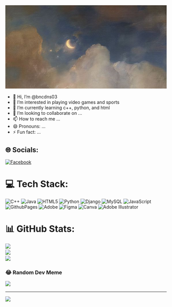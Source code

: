 <div align="center">
  <img src="https://raw.githubusercontent.com/bncdns03/bncdns03/master/header.jpg" />
</div>

- 👋 Hi, I’m @bncdns03
- 👀 I’m interested in playing video games and sports
- 🌱 I’m currently learning c++, python, and html
- 💞️ I’m looking to collaborate on ...
- 📫 How to reach me ...
- 😄 Pronouns: ...
- ⚡ Fun fact: ...



<!---
bncdns03/bncdns03 is a ✨ special ✨ repository because its `README.md` (this file) appears on your GitHub profile.
You can click the Preview link to take a look at your changes.
--->

## 🌐 Socials:
[![Facebook](https://img.shields.io/badge/Facebook-%231877F2.svg?logo=Facebook&logoColor=white)](https://facebook.com/bncdnslmsn27) 

# 💻 Tech Stack:
![C++](https://img.shields.io/badge/c++-%2300599C.svg?style=for-the-badge&logo=c%2B%2B&logoColor=white) ![Java](https://img.shields.io/badge/java-%23ED8B00.svg?style=for-the-badge&logo=openjdk&logoColor=white) ![HTML5](https://img.shields.io/badge/html5-%23E34F26.svg?style=for-the-badge&logo=html5&logoColor=white) ![Python](https://img.shields.io/badge/python-3670A0?style=for-the-badge&logo=python&logoColor=ffdd54) ![Django](https://img.shields.io/badge/django-%23092E20.svg?style=for-the-badge&logo=django&logoColor=white) ![MySQL](https://img.shields.io/badge/mysql-%2300000f.svg?style=for-the-badge&logo=mysql&logoColor=white) ![JavaScript](https://img.shields.io/badge/javascript-%23323330.svg?style=for-the-badge&logo=javascript&logoColor=%23F7DF1E) ![GithubPages](https://img.shields.io/badge/github%20pages-121013?style=for-the-badge&logo=github&logoColor=white) ![Adobe](https://img.shields.io/badge/adobe-%23FF0000.svg?style=for-the-badge&logo=adobe&logoColor=white) ![Figma](https://img.shields.io/badge/figma-%23F24E1E.svg?style=for-the-badge&logo=figma&logoColor=white) ![Canva](https://img.shields.io/badge/Canva-%2300C4CC.svg?style=for-the-badge&logo=Canva&logoColor=white) ![Adobe Illustrator](https://img.shields.io/badge/adobe%20illustrator-%23FF9A00.svg?style=for-the-badge&logo=adobe%20illustrator&logoColor=white)
# 📊 GitHub Stats:
![](https://github-readme-stats.vercel.app/api?username=bncdns03&theme=blue-green&hide_border=false&include_all_commits=false&count_private=false)<br/>
![](https://github-readme-streak-stats.herokuapp.com/?user=bncdns03&theme=blue-green&hide_border=false)<br/>
![](https://github-readme-stats.vercel.app/api/top-langs/?username=bncdns03&theme=blue-green&hide_border=false&include_all_commits=false&count_private=false&layout=compact)

### 😂 Random Dev Meme
<img src='https://randommeme-five.vercel.app/' style="height: 400px;"/>

---
[![](https://visitcount.itsvg.in/api?id=bncdns03&icon=7&color=10)](https://visitcount.itsvg.in)

<!-- Proudly created with GPRM ( https://gprm.itsvg.in ) -->

